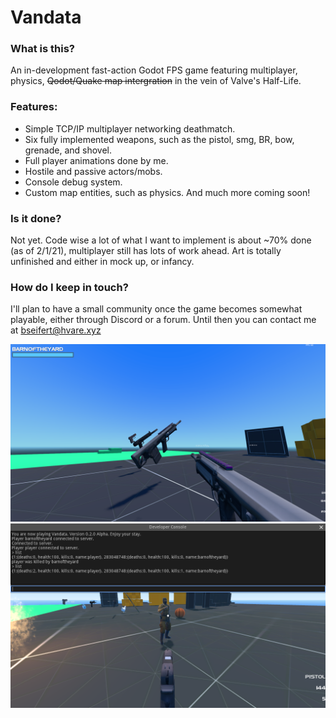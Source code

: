 # Vandata
### What is this?
An in-development fast-action Godot FPS game featuring multiplayer, physics, ~~Qodot/Quake map intergration~~ in the vein of Valve's Half-Life.

### Features:
* Simple TCP/IP multiplayer networking deathmatch.
* Six fully implemented weapons, such as the pistol, smg, BR, bow, grenade, and shovel.
* Full player animations done by me.
* Hostile and passive actors/mobs.
* Console debug system.
* Custom map entities, such as physics.
And much more coming soon!

### Is it done?
Not yet. Code wise a lot of what I want to implement is about ~70% done (as of 2/1/21), multiplayer still has lots of work ahead. Art is totally unfinished and either in mock up, or infancy.
### How do I keep in touch?
I'll plan to have a small community once the game becomes somewhat playable, either through Discord or a forum. Until then you can contact me at bseifert@hvare.xyz

![alt text](https://github.com/barnoftheyard/vandata/blob/master/screenshots/2021_02_21_224141_0.png?raw=true?raw=true)
![alt text](https://github.com/barnoftheyard/vandata/blob/master/screenshots/2021_07_07_183740_0.png?raw=true?raw=true)
